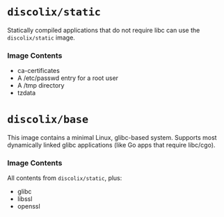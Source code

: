 # `discolix/static`
Statically compiled applications that do not require libc can use the `discolix/static` image.
### Image Contents
* ca-certificates
* A /etc/passwd entry for a root user
* A /tmp directory
* tzdata

# `discolix/base`
This image contains a minimal Linux, glibc-based system. Supports most dynamically linked glibc applications (like Go apps that require libc/cgo).
### Image Contents
All contents from `discolix/static`, plus:
* glibc
* libssl
* openssl
